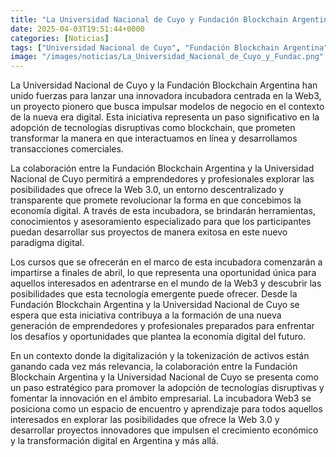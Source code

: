 ```yaml
---
title: "La Universidad Nacional de Cuyo y Fundación Blockchain Argentina lanzan incubadora Web3"
date: 2025-04-03T19:51:44+0000
categories: [Noticias]
tags: ["Universidad Nacional de Cuyo", "Fundación Blockchain Argentina", "Web3", "blockchain", "economía digital", "tecnologías disruptivas", "incubadora."]
image: "/images/noticias/La_Universidad_Nacional_de_Cuyo_y_Fundac.png"
---
```


La Universidad Nacional de Cuyo y la Fundación Blockchain Argentina han unido fuerzas para lanzar una innovadora incubadora centrada en la Web3, un proyecto pionero que busca impulsar modelos de negocio en el contexto de la nueva era digital. Esta iniciativa representa un paso significativo en la adopción de tecnologías disruptivas como blockchain, que prometen transformar la manera en que interactuamos en línea y desarrollamos transacciones comerciales.

La colaboración entre la Fundación Blockchain Argentina y la Universidad Nacional de Cuyo permitirá a emprendedores y profesionales explorar las posibilidades que ofrece la Web 3.0, un entorno descentralizado y transparente que promete revolucionar la forma en que concebimos la economía digital. A través de esta incubadora, se brindarán herramientas, conocimientos y asesoramiento especializado para que los participantes puedan desarrollar sus proyectos de manera exitosa en este nuevo paradigma digital.

Los cursos que se ofrecerán en el marco de esta incubadora comenzarán a impartirse a finales de abril, lo que representa una oportunidad única para aquellos interesados en adentrarse en el mundo de la Web3 y descubrir las posibilidades que esta tecnología emergente puede ofrecer. Desde la Fundación Blockchain Argentina y la Universidad Nacional de Cuyo se espera que esta iniciativa contribuya a la formación de una nueva generación de emprendedores y profesionales preparados para enfrentar los desafíos y oportunidades que plantea la economía digital del futuro.

En un contexto donde la digitalización y la tokenización de activos están ganando cada vez más relevancia, la colaboración entre la Fundación Blockchain Argentina y la Universidad Nacional de Cuyo se presenta como un paso estratégico para promover la adopción de tecnologías disruptivas y fomentar la innovación en el ámbito empresarial. La incubadora Web3 se posiciona como un espacio de encuentro y aprendizaje para todos aquellos interesados en explorar las posibilidades que ofrece la Web 3.0 y desarrollar proyectos innovadores que impulsen el crecimiento económico y la transformación digital en Argentina y más allá.
